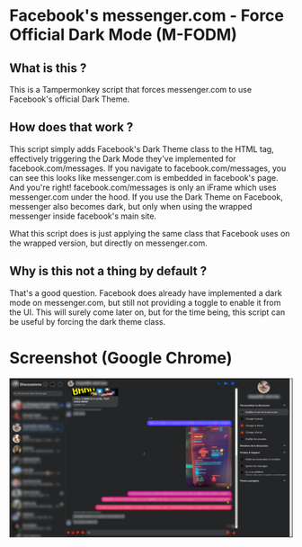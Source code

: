 # Facebook's messenger.com - Force Official Dark Mode (M-FODM)

## What is this ?
This is a Tampermonkey script that forces messenger.com to use Facebook's official Dark Theme.

## How does that work ?
This script simply adds Facebook's Dark Theme class to the HTML tag, effectively triggering the Dark Mode they've implemented for facebook.com/messages.
If you navigate to facebook.com/messages, you can see this looks like messenger.com is embedded in facebook's page. And you're right! facebook.com/messages is only an iFrame which uses messenger.com under the hood. If you use the Dark Theme on Facebook, messenger also becomes dark, but only when using the wrapped messenger inside facebook's main site.

What this script does is just applying the same class that Facebook uses on the wrapped version, but directly on messenger.com.

## Why is this not a thing by default ?
That's a good question. Facebook does already have implemented a dark mode on messenger.com, but still not providing a toggle to enable it from the UI.
This will surely come later on, but for the time being, this script can be useful by forcing the dark theme class.

# Screenshot (Google Chrome)
![alt text](https://github.com/FrostiiZ/fb-messenger-official-dark-mode/blob/main/fb_messenger_dark_mode_screenshot.png?raw=true)

